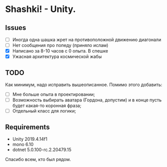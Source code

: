 # Shashki! - Unity.

## Issues

 - [ ] Иногда одна шашка жрет на противоположной движению диагонали
 - [ ] Нет сообщения про попеду (приняло ислам)
 - [x] Написано за 8-10 часов с 0 опыта. В спешке
 - [x] Ужасная архитектура космической жабы

## TODO
Как минимум, надо исправить вышеописанное. Помимо этого добавить:
 - [ ] Мне больше опыта в проектировании;
 - [ ] Возможность выбирать аватара (Гордона, допустим) и в конце пусть будет какая-то коронная фраза;
 - [ ] Отдельный класс для логики;

## Requirements
 * Unity 2019.4.14f1 
 * mono 6.10
 * dotnet 5.0.100-rc.2.20479.15



Спасибо всем, кто был рядом.

